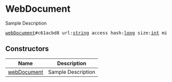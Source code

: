 # WebDocument

Sample Description

<pre>
<a href="../constructor/webDocument">webDocument</a>#c61acbd8 url:<a href="../type/string.md">string</a> access_hash:<a href="../type/long.md">long</a> size:<a href="../type/int.md">int</a> mime_type:<a href="../type/string.md">string</a> attributes:Vector&lt;<a href="../type/DocumentAttribute.md">DocumentAttribute</a>&gt; dc_id:<a href="../type/int.md">int</a> = <a href="../type/WebDocument.md">WebDocument</a>;
</pre>

## Constructors

| Name | Description |
|------|-------------|
| [webDocument](../constructor/webDocument.md) | Sample Description |

